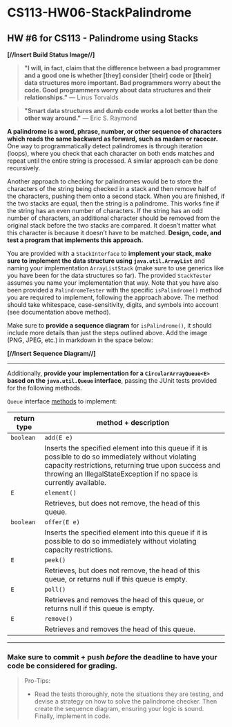 # CS113-HW06-StackPalindrome
## HW #6 for CS113 - Palindrome using Stacks

**[//Insert Build Status Image//]**

> **"I will, in fact, claim that the difference between a bad programmer and a good one is whether [they] consider [their] code or [their] data structures more important. Bad programmers worry about the code. Good programmers worry about data structures and their relationships."**
> — Linus Torvalds

> **"Smart data structures and dumb code works a lot better than the other way around."**
> — Eric S. Raymond

**A palindrome is a word, phrase, number, or other sequence of characters which reads the same backward as forward, such as madam or racecar.** One way to programmatically detect palindromes is through iteration (loops), where you check that each character on both ends matches and repeat until the entire string is processed.  A similar approach can be done recursively.

Another approach to checking for palindromes would be to store the characters of the string being checked in a stack and then remove half of the characters, pushing them onto a second stack. When you are finished, if the two stacks are equal, then the string is a palindrome. This works fine if the string has an even number of characters. If the string has an odd number of characters, an additional character should be removed from the original stack before the two stacks are compared. It doesn’t matter what this character is because it doesn’t have to be matched. **Design, code, and test a program that implements this approach.**

You are provided with a `StackInterface` to **implement your stack, make sure to implement the data structure using `java.util.ArrayList`** and naming your implementation `ArrayListStack` (make sure to use generics like you have been for the data structures so far).  The provided `StackTester` assumes you name your implementation that way.  Note that you have also been provided a `PalindromeTester` with the specific `isPalindrome()` method you are required to implement, following the approach above.  The method should take whitespace, case-sensitivity, digits, and symbols into account (see documentation above method).

Make sure to **provide a sequence diagram** for `isPalindrome()`, it should include more details than just the steps outlined above.  Add the image (PNG, JPEG, etc.) in markdown in the space below:

**[//Insert Sequence Diagram//]**

----------

Additionally, **provide your implementation for a `CircularArrayQueue<E>` based on the `java.util.Queue` interface**, passing the JUnit tests provided for the following methods.

`Queue` interface [methods](https://docs.oracle.com/javase/7/docs/api/java/util/Queue.html) to implement:

| return type | method + description |
|--|--|
| `boolean` | `add(E e)` |
| | Inserts the specified element into this queue if it is possible to do so immediately without violating capacity restrictions, returning true upon success and throwing an IllegalStateException if no space is currently available. |
| `E` | `element()` |
| | Retrieves, but does not remove, the head of this queue. |
| `boolean` | `offer(E e)` |
| | Inserts the specified element into this queue if it is possible to do so immediately without violating capacity restrictions. |
| `E` | `peek()` |
| | Retrieves, but does not remove, the head of this queue, or returns null if this queue is empty. |
| `E` | `poll()` |
| | Retrieves and removes the head of this queue, or returns null if this queue is empty. |
| `E` | `remove()` |
| | Retrieves and removes the head of this queue. |

----------

### Make sure to commit + push *before* the deadline to have your code be considered for grading.
>Pro-Tips:
>- Read the tests thoroughly, note the situations they are testing, and devise a strategy on how to solve the palindrome checker.  Then create the sequence diagram, ensuring your logic is sound.  Finally, implement in code.
